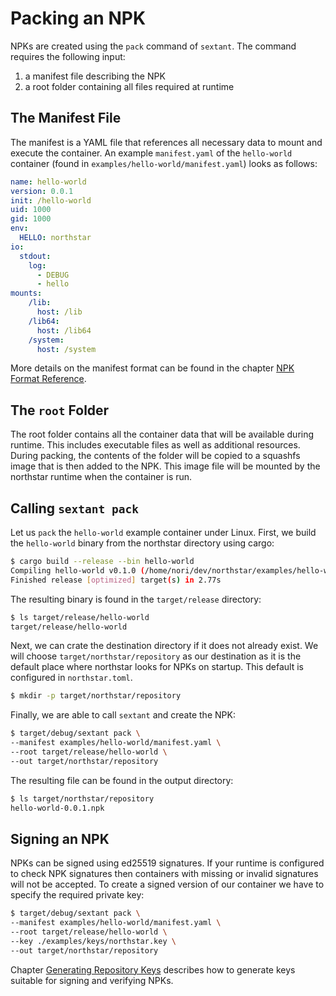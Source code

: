 # Packing an NPK

NPKs are created using the `pack` command of `sextant`.
The command requires the following input:

1. a manifest file describing the NPK
2. a root folder containing all files required at runtime

## The Manifest File

The manifest is a YAML file that references all necessary data to mount and execute the container.
An example `manifest.yaml` of the `hello-world` container (found in `examples/hello-world/manifest.yaml`) looks as follows:

```yaml
name: hello-world
version: 0.0.1
init: /hello-world
uid: 1000
gid: 1000
env:
  HELLO: northstar
io:
  stdout:
    log:
      - DEBUG
      - hello
mounts:
    /lib:
      host: /lib
    /lib64:
      host: /lib64
    /system:
      host: /system
```

More details on the manifest format can be found in the chapter
[NPK Format Reference](npk_format_reference.md).

## The `root` Folder

The root folder contains all the container data that will be available during runtime.
This includes executable files as well as additional resources.
During packing, the contents of the folder will be copied to a squashfs image that is then added to the NPK.
This image file will be mounted by the northstar runtime when the container is run.

## Calling `sextant pack`

Let us `pack` the `hello-world` example container under Linux.
First, we build the `hello-world` binary from the northstar directory using cargo:

```bash
$ cargo build --release --bin hello-world
Compiling hello-world v0.1.0 (/home/nori/dev/northstar/examples/hello-world)
Finished release [optimized] target(s) in 2.77s
```

The resulting binary is found in the `target/release` directory:

```bash
$ ls target/release/hello-world
target/release/hello-world
```

Next, we can crate the destination directory if it does not already exist.
We will choose `target/northstar/repository` as our destination as it is the default place where northstar looks for NPKs on startup.
This default is configured in `northstar.toml`.

```bash
$ mkdir -p target/northstar/repository
```

Finally, we are able to call `sextant` and create the NPK:

```bash
$ target/debug/sextant pack \
--manifest examples/hello-world/manifest.yaml \
--root target/release/hello-world \
--out target/northstar/repository
```

The resulting file can be found in the output directory:

```bash
$ ls target/northstar/repository
hello-world-0.0.1.npk
```

## Signing an NPK

NPKs can be signed using ed25519 signatures.
If your runtime is configured to check NPK signatures then containers with missing or invalid signatures will not be accepted.
To create a signed version of our container we have to specify the required private key:

```bash
$ target/debug/sextant pack \
--manifest examples/hello-world/manifest.yaml \
--root target/release/hello-world \
--key ./examples/keys/northstar.key \
--out target/northstar/repository
```

Chapter [Generating Repository Keys](gen_repo_keys.md) describes how to generate keys suitable for signing and verifying NPKs.
